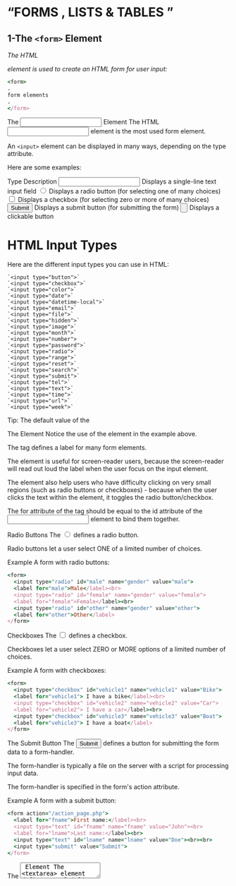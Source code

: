#  “FORMS , LISTS & TABLES ”

## 1-The `<form>` Element
*The HTML <form> element is used to create an HTML form for user input:*
  
``` ruby 
<form>
.
form elements
.
</form>
```

The <input> Element
The HTML <input> element is the most used form element.

An `<input>` element can be displayed in many ways, depending on the type attribute.

Here are some examples:

Type	Description
<input type="text">	Displays a single-line text input field
<input type="radio">	Displays a radio button (for selecting one of many choices)
<input type="checkbox">	Displays a checkbox (for selecting zero or more of many choices)
<input type="submit">	Displays a submit button (for submitting the form)
<input type="button">	Displays a clickable button




# HTML Input Types
Here are the different input types you can use in HTML:


```
`<input type="button">`
`<input type="checkbox">`
`<input type="color">`
`<input type="date">`
`<input type="datetime-local">`
`<input type="email">`
`<input type="file">`
`<input type="hidden">`
`<input type="image">`
`<input type="month">`
`<input type="number">
`<input type="password">`
`<input type="radio">`
`<input type="range">`
`<input type="reset">`
`<input type="search">`
`<input type="submit">`
`<input type="tel">`
`<input type="text">`
`<input type="time">`
`<input type="url">`
`<input type="week">`
```

Tip: The default value of the




The <label> Element
Notice the use of the <label> element in the example above.

The <label> tag defines a label for many form elements.

The <label> element is useful for screen-reader users, because the screen-reader will read out loud the label when the user focus on the input element.

The <label> element also help users who have difficulty clicking on very small regions (such as radio buttons or checkboxes) - because when the user clicks the text within the <label> element, it toggles the radio button/checkbox.

The for attribute of the <label> tag should be equal to the id attribute of the <input> element to bind them together.





Radio Buttons
The <input type="radio"> defines a radio button.

Radio buttons let a user select ONE of a limited number of choices.

Example
A form with radio buttons:

``` ruby 
<form>
  <input type="radio" id="male" name="gender" value="male">
  <label for="male">Male</label><br>
  <input type="radio" id="female" name="gender" value="female">
  <label for="female">Female</label><br>
  <input type="radio" id="other" name="gender" value="other">
  <label for="other">Other</label>
</form>
```



Checkboxes
The <input type="checkbox"> defines a checkbox.

Checkboxes let a user select ZERO or MORE options of a limited number of choices.

Example
A form with checkboxes:

``` ruby 
<form>
  <input type="checkbox" id="vehicle1" name="vehicle1" value="Bike">
  <label for="vehicle1"> I have a bike</label><br>
  <input type="checkbox" id="vehicle2" name="vehicle2" value="Car">
  <label for="vehicle2"> I have a car</label><br>
  <input type="checkbox" id="vehicle3" name="vehicle3" value="Boat">
  <label for="vehicle3"> I have a boat</label>
</form>
```





The Submit Button
The <input type="submit"> defines a button for submitting the form data to a form-handler.

The form-handler is typically a file on the server with a script for processing input data.

The form-handler is specified in the form's action attribute.

Example
A form with a submit button:

``` ruby 
<form action="/action_page.php">
  <label for="fname">First name:</label><br>
  <input type="text" id="fname" name="fname" value="John"><br>
  <label for="lname">Last name:</label><br>
  <input type="text" id="lname" name="lname" value="Doe"><br><br>
  <input type="submit" value="Submit">
</form>
```





The <textarea> Element
The <textarea> element defines a multi-line input field (a text area):

Example

``` ruby 
<textarea name="message" rows="10" cols="30">
The cat was playing in the garden.
</textarea>
```


Input Type Password
<input type="password"> defines a password field:

Example

``` ruby 
<form>
  <label for="username">Username:</label><br>
  <input type="text" id="username" name="username"><br>
  <label for="pwd">Password:</label><br>
  <input type="password" id="pwd" name="pwd">
</form>
```






Input Type Email
The <input type="email"> is used for input fields that should contain an e-mail address.

Depending on browser support, the e-mail address can be automatically validated when submitted.

Some smartphones recognize the email type, and add ".com" to the keyboard to match email input.

Example

``` ruby 
<form>
  <label for="email">Enter your email:</label>
  <input type="email" id="email" name="email">
</form>
```




Input Type Url
The <input type="url"> is used for input fields that should contain a URL address.

Depending on browser support, the url field can be automatically validated when submitted.

Some smartphones recognize the url type, and adds ".com" to the keyboard to match url input.

Example

``` ruby 
<form>
  <label for="homepage">Add your homepage:</label>
  <input type="url" id="homepage" name="homepage">
</form>
```

<hr>

# CSS Lists

HTML Lists and CSS List Properties
In HTML, there are two main types of lists:

- unordered lists (<ul>) - the list items are marked with bullets
- ordered lists (<ol>) - the list items are marked with numbers or letters
  
  
*The CSS list properties allow you to:*

- Set different list item markers for ordered lists
- Set different list item markers for unordered lists
- Set an image as the list item marker
- Add background colors to lists and list items



## Different List Item Markers
The list-style-type property specifies the type of list item marker.

The following example shows some of the available list item markers:

Example

``` ruby 
ul.a {
  list-style-type: circle;
}

ul.b {
  list-style-type: square;
}

ol.c {
  list-style-type: upper-roman;
}

ol.d {
  list-style-type: lower-alpha;
}
```



An Image as The List Item Marker
The list-style-image property specifies an image as the list item marker:

Example

``` ruby 
ul {
  list-style-image: url('sqpurple.gif');
}
```




***Position The List Item Markers***
The list-style-position property specifies the position of the list-item markers (bullet points).

Example

``` ruby 
ul.a {
  list-style-position: outside;
}

ul.b {
  list-style-position: inside;
}
```



## CSS Borders

The CSS border properties allow you to specify the style, width, and color of an element's border.



CSS Border Style
The border-style property specifies what kind of border to display.


The border-style property can have from one to four values (for the top border, right border, bottom border, and the left border).

Example
Demonstration of the different border styles:

p.dotted {border-style: dotted;}
p.dashed {border-style: dashed;}
p.solid {border-style: solid;}
p.double {border-style: double;}
p.groove {border-style: groove;}
p.ridge {border-style: ridge;}
p.inset {border-style: inset;}
p.outset {border-style: outset;}
p.none {border-style: none;}
p.hidden {border-style: hidden;}
p.mix {border-style: dotted dashed solid double;}



# CSS cursor Property

***Example
CSS can generate a bunch of different mouse cursors:

- alias {cursor: alias;}
- all-scroll {cursor: all-scroll;}
- auto {cursor: auto;}
- cell {cursor: cell;}
- context-menu {cursor: context-menu;}
- col-resize {cursor: col-resize;}
- copy {cursor: copy;}
- crosshair {cursor: crosshair;}
- default {cursor: default;}
- e-resize {cursor: e-resize;}
- ew-resize {cursor: ew-resize;}
- grab {cursor: grab;}
- grabbing {cursor: grabbing;}
- help {cursor: help;}
- move {cursor: move;}
- n-resize {cursor: n-resize;}
- ne-resize {cursor: ne-resize;}
- nesw-resize {cursor: nesw-resize;}
- ns-resize {cursor: ns-resize;}
- nw-resize {cursor: nw-resize;}
- nwse-resize {cursor: nwse-resize;}
- no-drop {cursor: no-drop;}
- none {cursor: none;}
- not-allowed {cursor: not-allowed;}
- pointer {cursor: pointer;}
- progress {cursor: progress;}
- row-resize {cursor: row-resize;}
- s-resize {cursor: s-resize;}
- se-resize {cursor: se-resize;}






# Creating custom events
Events can be created with the Event constructor as follows:


``` ruby 
const event = new Event('build');

// Listen for the event.
elem.addEventListener('build', function (e) { /* ... */ }, false);

// Dispatch the event.
elem.dispatchEvent(event);
```




Adding custom data – CustomEvent()
To add more data to the event object, the CustomEvent interface exists and the detail property can be used to pass custom data.
For example, the event could be created as follows:

const event = new CustomEvent('build', { detail: elem.dataset.time });
This will then allow you to access the additional data in the event listener:

```
function eventHandler(e) {
  console.log('The time is: ' + e.detail);
}
```


<hr>

 # JavaScript HTML DOM EventListener

***The addEventListener() method***


Example
Add an event listener that fires when a user clicks a button:

document.getElementById("myBtn").addEventListener("click", displayDate);


The `addEventListener()` method attaches an event handler to the specified element.
The `addEventListener()` method attaches an event handler to an element without overwriting existing event handlers.
You can add many event handlers to one element.
You can add many event handlers of the same type to one element, i.e two "click" events.
You can add event listeners to any DOM object not only HTML elements. i.e the window object.
The `addEventListener()` method makes it easier to control how the event reacts to bubbling.
When using the `addEventListener()` method, the JavaScript is separated from the HTML markup, for better readability and allows you to add event listeners even when you do not control the HTML markup.
You can easily remove an event listener by using the `removeEventListener()` method.





HTML Event Attributes


On this page I give a quick overview of the most important events, including compatibility information for modern browsers.

All events named on this page are recognized by most browsers when they occur on certain HTML elements. This means that the browser looks if any event handling script is registered to the HTML element for this event. If there is such a script, it is executed immediately.

In the beginning there were only a few events. These events work in almost all JavaScript browsers, even in very old ones. Note that in those early days events worked on links and form fields, sometimes on then entire window, but not on many other HTML elements.



Interface events
Interface events are events that are not caused by user actions, but by the result of user actions.
When the user clicks on any element he always causes a click event. When clicking on the element has special meaning, an additional interface event is caused.
For instance, when the user clicks on a link his action causes a click event. Clicking on a link orders a new page to be loaded, though, so the result of this specific click event is the interface event unload.

Other interface events are resize, scroll and focus/blur.




Mouse events
From Netscape 2 onwards all browsers recognize two events on links. When the user moves the mouse into the link area, the mouseover event fires. When he clicks on it the click event fires. Pretty soon after the mouseout event was added, which fires when the mouse leaves the link area. Thus the Traditional Triad of mouse events was formed.



Form events
Forms recognize the submit and reset events, which — predictably — fire when the user submits or resets a form. The submit event is the key of any form validation script. When the user submits the form, go through all form fields and see if he has filled in correct data. If you spot a mistake, stop the form submission and alert the user of the problem.




